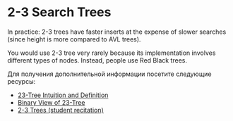 # 2-3 Search Trees

In practice: 2-3 trees have faster inserts at the expense of slower searches (since height is more compared to AVL trees).

You would use 2-3 tree very rarely because its implementation involves different types of nodes. Instead, people use Red Black trees.

Для получения дополнительной информации посетите следующие ресурсы:

- [23-Tree Intuition and Definition](https://www.youtube.com/watch?v=C3SsdUqasD4&list=PLA5Lqm4uh9Bbq-E0ZnqTIa8LRaL77ica6&index=2)
- [Binary View of 23-Tree](https://www.youtube.com/watch?v=iYvBtGKsqSg&index=3&list=PLA5Lqm4uh9Bbq-E0ZnqTIa8LRaL77ica6)
- [2-3 Trees (student recitation)](https://www.youtube.com/watch?v=TOb1tuEZ2X4&index=5&list=PLUl4u3cNGP6317WaSNfmCvGym2ucw3oGp)
